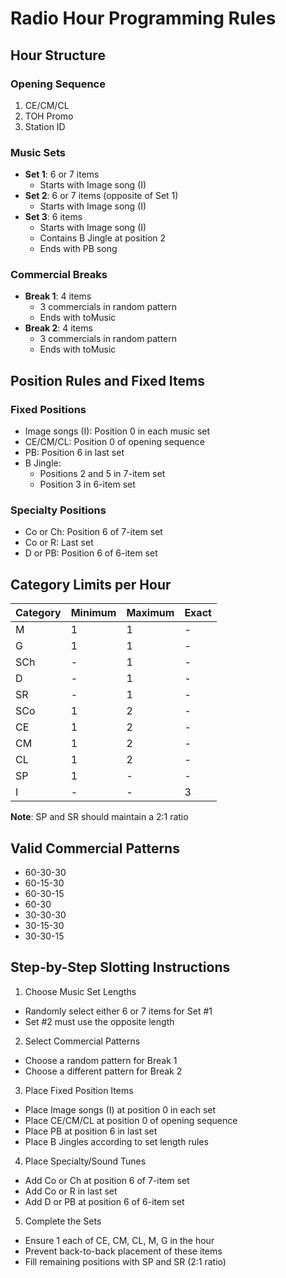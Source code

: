 # Radio Hour Programming Rules

## Hour Structure

### Opening Sequence
1. CE/CM/CL
2. TOH Promo
3. Station ID

### Music Sets
- **Set 1**: 6 or 7 items
    - Starts with Image song (I)
- **Set 2**: 6 or 7 items (opposite of Set 1)
    - Starts with Image song (I)
- **Set 3**: 6 items
    - Starts with Image song (I)
    - Contains B Jingle at position 2
    - Ends with PB song

### Commercial Breaks
- **Break 1**: 4 items
    - 3 commercials in random pattern
    - Ends with toMusic
- **Break 2**: 4 items
    - 3 commercials in random pattern
    - Ends with toMusic

## Position Rules and Fixed Items

### Fixed Positions
- Image songs (I): Position 0 in each music set
- CE/CM/CL: Position 0 of opening sequence
- PB: Position 6 in last set
- B Jingle:
    - Positions 2 and 5 in 7-item set
    - Position 3 in 6-item set

### Specialty Positions
- Co or Ch: Position 6 of 7-item set
- Co or R: Last set
- D or PB: Position 6 of 6-item set

## Category Limits per Hour

| Category | Minimum | Maximum | Exact |
|----------|---------|---------|-------|
| M        | 1       | 1       | -     |
| G        | 1       | 1       | -     |
| SCh      | -       | 1       | -     |
| D        | -       | 1       | -     |
| SR       | -       | 1       | -     |
| SCo      | 1       | 2       | -     |
| CE       | 1       | 2       | -     |
| CM       | 1       | 2       | -     |
| CL       | 1       | 2       | -     |
| SP       | 1       | -       | -     |
| I        | -       | -       | 3     |

**Note**: SP and SR should maintain a 2:1 ratio

## Valid Commercial Patterns
- 60-30-30
- 60-15-30
- 60-30-15
- 60-30
- 30-30-30
- 30-15-30
- 30-30-15

## Step-by-Step Slotting Instructions

1. Choose Music Set Lengths
- Randomly select either 6 or 7 items for Set #1
- Set #2 must use the opposite length

2. Select Commercial Patterns
- Choose a random pattern for Break 1
- Choose a different pattern for Break 2

3. Place Fixed Position Items
- Place Image songs (I) at position 0 in each set
- Place CE/CM/CL at position 0 of opening sequence
- Place PB at position 6 in last set
- Place B Jingles according to set length rules

4. Place Specialty/Sound Tunes
- Add Co or Ch at position 6 of 7-item set
- Add Co or R in last set
- Add D or PB at position 6 of 6-item set

5. Complete the Sets
- Ensure 1 each of CE, CM, CL, M, G in the hour
- Prevent back-to-back placement of these items
- Fill remaining positions with SP and SR (2:1 ratio)


